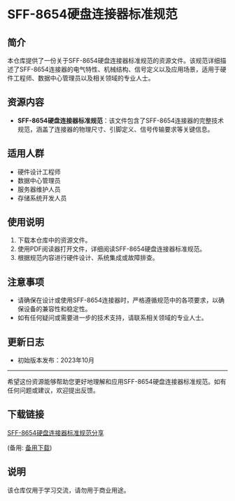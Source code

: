 # SFF-8654硬盘连接器标准规范

## 简介
本仓库提供了一份关于SFF-8654硬盘连接器标准规范的资源文件。该规范详细描述了SFF-8654连接器的电气特性、机械结构、信号定义以及应用场景，适用于硬件工程师、数据中心管理员以及相关领域的专业人士。

## 资源内容
- **SFF-8654硬盘连接器标准规范**：该文件包含了SFF-8654连接器的完整技术规范，涵盖了连接器的物理尺寸、引脚定义、信号传输要求等关键信息。

## 适用人群
- 硬件设计工程师
- 数据中心管理员
- 服务器维护人员
- 存储系统开发人员

## 使用说明
1. 下载本仓库中的资源文件。
2. 使用PDF阅读器打开文件，详细阅读SFF-8654硬盘连接器标准规范。
3. 根据规范内容进行硬件设计、系统集成或故障排查。

## 注意事项
- 请确保在设计或使用SFF-8654连接器时，严格遵循规范中的各项要求，以确保设备的兼容性和稳定性。
- 如有任何疑问或需要进一步的技术支持，请联系相关领域的专业人士。

## 更新日志
- 初始版本发布：2023年10月

---

希望这份资源能够帮助您更好地理解和应用SFF-8654硬盘连接器标准规范。如有任何问题或建议，欢迎提出反馈。

## 下载链接
[SFF-8654硬盘连接器标准规范分享](https://pan.quark.cn/s/a8784e5764f3) 

(备用: [备用下载](https://pan.baidu.com/s/1_U-gpmviwegOmw9xZMWSww?pwd=1234))

## 说明

该仓库仅用于学习交流，请勿用于商业用途。
